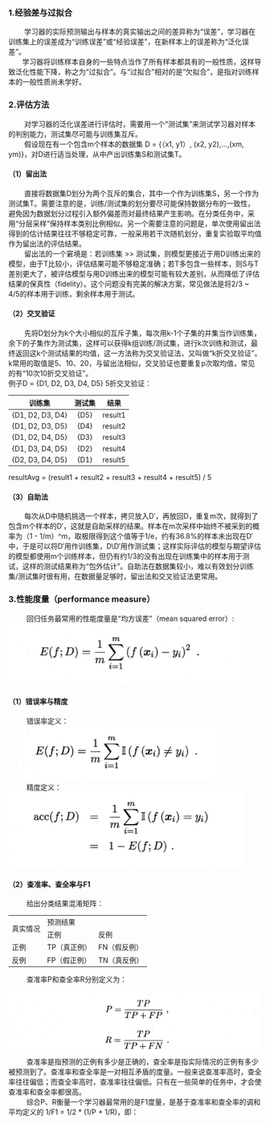 ### 1.经验差与过拟合
&nbsp; &nbsp; &nbsp; &nbsp; 学习器的实际预测输出与样本的真实输出之间的差异称为“误差”，学习器在训练集上的误差成为“训练误差”或“经验误差”，在新样本上的误差称为“泛化误差”。  </br>
&nbsp; &nbsp; &nbsp; &nbsp;学习器将训练样本自身的一些特点当作了所有样本都具有的一般性质，这样导致泛化性能下降，称之为“过拟合”。与“过拟合”相对的是“欠拟合”，是指对训练样本的一般性质尚未学好。
### 2.评估方法
&nbsp; &nbsp; &nbsp; &nbsp; 对学习器的泛化误差进行评估时，需要用一个“测试集”来测试学习器对样本的判别能力，测试集尽可能与训练集互斥。 </br> 
&nbsp; &nbsp; &nbsp; &nbsp; 假设现在有一个包含m个样本的数据集 D = {（x1, y1）, (x2, y2),...,(xm, ym)}，对D进行适当处理，从中产出训练集S和测试集T。
#### （1）留出法
&nbsp; &nbsp; &nbsp; &nbsp; 直接将数据集D划分为两个互斥的集合，其中一个作为训练集S，另一个作为测试集T。需要注意的是，训练/测试集的划分要尽可能保持数据分布的一致性，避免因为数据划分过程引入额外偏差而对最终结果产生影响。在分类任务中，采用“分层采样”保持样本类别比例相似。另一个需要注意的问题是，单次使用留出法得到的估计结果往往不够稳定可靠，一般采用若干次随机划分，重复实验取平均值作为留出法的评估结果。  </br>
&nbsp; &nbsp; &nbsp; &nbsp; 留出法的一个窘境是：若训练集 >> 测试集，则模型更接近于用D训练出来的模型，由于T比较小，评估结果可能不够稳定准确；若T多包含一些样本，则S与T差别更大了，被评估模型与用D训练出来的模型可能有较大差别，从而降低了评估结果的保真性（fidelity）。这个问题没有完美的解决方案，常见做法是将2/3 ~ 4/5的样本用于训练，剩余样本用于测试。
#### （2）交叉验证
&nbsp; &nbsp; &nbsp; &nbsp; 先将D划分为k个大小相似的互斥子集，每次用k-1个子集的并集当作训练集，余下的子集作为测试集，这样可以获得k组训练/测试集，进行k次训练和测试，最终返回这k个测试结果的均值，这一方法称为交叉验证法，又叫做“k折交叉验证”。k常用的取值是5、10、20，与留出法相似，交叉验证也要重复p次取均值，常见的有“10次10折交叉验证”。 </br> 
例子D = {D1, D2, D3, D4, D5} 5折交叉验证：  </br>

| 训练集 | 测试集 | 结果 |
| :------: | :------: | :------: |
| {D1, D2, D3, D4} | {D5} | result1 |
| {D1, D2, D3, D5} | {D4} | result2 |
| {D1, D2, D4, D5} | {D3} | result3 |
| {D1, D3, D4, D5} | {D2} | result4 |
| {D2, D3, D4, D5} | {D1} | result5 | 

resultAvg = (result1 + result2 + result3 + result4 + result5) / 5  
#### （3）自助法
&nbsp; &nbsp; &nbsp; &nbsp; 每次从D中随机挑选一个样本，拷贝放入D′，再放回D，重复m次，就得到了包含m个样本的D′，这就是自助采样的结果。样本在m次采样中始终不被采到的概率为（1 - 1/m）^m，取极限得到这个值等于1/e，约有36.8%的样本未出现在D′中，于是可以将D′用作训练集，D\D′用作测试集；这样实际评估的模型与期望评估的模型都使用m个训练样本，但仍有约1/3的没有出现在训练集中的样本用于测试，这样的测试结果称为“包外估计”。自助法在数据集较小，难以有效划分训练集/测试集时很有用，在数据量足够时，留出法和交叉验证法更常用。</br>
### 3.性能度量（performance measure）
&emsp; &emsp; 回归任务最常用的性能度量是“均方误差”（mean squared error）:</br>
![image](https://github.com/Xenophus/MachineLearning/blob/master/images/MSE.png)
#### （1）错误率与精度
&emsp; &emsp; 错误率定义：</br>
&emsp; ![image](https://github.com/Xenophus/MachineLearning/blob/master/images/Error.png)</br>
&emsp; &emsp; 精度定义：</br>
![image](https://github.com/Xenophus/MachineLearning/blob/master/images/Acc.png)</br>
#### （2）查准率、查全率与F1
&emsp; &emsp; 给出分类结果混淆矩阵：
<table>
  <tr>
    <td rowspan=2>真实情况</td>
    <td colspan=2>预测结果</td>
  </tr>
  <tr>
    <td>正例</td>
    <td>反例</td>
  </tr>
  <tr>
    <td>正例</td>
    <td>TP（真正例）</td>
    <td>FN（假反例）</td>
  </tr>
  <tr>
    <td>反例</td>
    <td>FP（假正例）</td>
    <td>TN（真反例）</td>
  </tr>
</table>
&emsp; &emsp; 查准率P和查全率R分别定义为：</br>

![image](https://github.com/Xenophus/MachineLearning/blob/master/images/PR.png)  
&emsp; &emsp; 查准率是指预测的正例有多少是正确的，查全率是指实际情况的正例有多少被预测到了。查准率和查全率是一对相互矛盾的度量。一般来说查准率高时，查全率往往偏低；而查全率高时，查准率往往偏低。只有在一些简单的任务中，才会使查准率和查全率都很高。  
&emsp; &emsp; 综合P、R衡量一个学习器最常用的是F1度量，是基于查准率和查全率的调和平均定义的 1/F1 = 1/2 * (1/P + 1/R)，即：  


